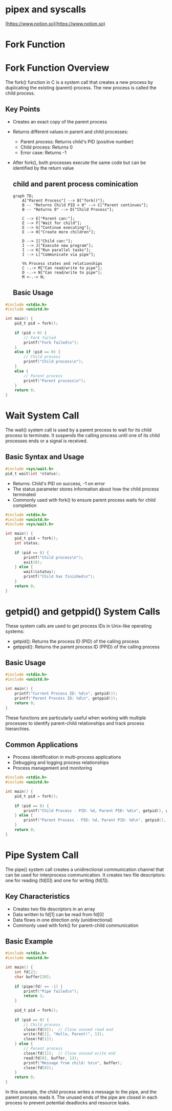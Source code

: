 # pipex and syscalls

[https://www.notion.so](https://www.notion.so)

# Fork Function

# Fork Function Overview

The fork() function in C is a system call that creates a new process by duplicating the existing (parent) process. The new process is called the child process.

## Key Points

- Creates an exact copy of the parent process
- Returns different values in parent and child processes:
    - Parent process: Returns child's PID (positive number)
    - Child process: Returns 0
    - Error case: Returns -1
- After fork(), both processes execute the same code but can be identified by the return value
    
    ## child and parent process cominication
    
    ```mermaid
    graph TD;
        A["Parent Process"] --> B["fork()"];
        B -- "Returns Child PID > 0" --> C["Parent continues"];
        B -- "Returns 0" --> D["Child Process"];
        
        C --> E["Parent can:"];
        E --> F["Wait for child"];
        E --> G["Continue executing"];
        E --> H["Create more children"];
        
        D --> I["Child can:"];
        I --> J["Execute new program"];
        I --> K["Run parallel tasks"];
        I --> L["Communicate via pipe"];
    
        %% Process states and relationships
        C -.-> M["Can read/write to pipe"];
        D -.-> N["Can read/write to pipe"];
        M <-.-> N;
    ```
    
    ## Basic Usage
    

```c
#include <stdio.h>
#include <unistd.h>

int main() {
    pid_t pid = fork();
    
    if (pid < 0) {
        // Fork failed
        printf("Fork failed\n");
    }
    else if (pid == 0) {
        // Child process
        printf("Child process\n");
    }
    else {
        // Parent process
        printf("Parent process\n");
    }
    return 0;
}
```

# Wait System Call

The wait() system call is used by a parent process to wait for its child process to terminate. It suspends the calling process until one of its child processes ends or a signal is received.

## Basic Syntax and Usage

```c
#include <sys/wait.h>
pid_t wait(int *status);
```

- Returns: Child's PID on success, -1 on error
- The status parameter stores information about how the child process terminated
- Commonly used with fork() to ensure parent process waits for child completion

```c
#include <stdio.h>
#include <unistd.h>
#include <sys/wait.h>

int main() {
    pid_t pid = fork();
    int status;
    
    if (pid == 0) {
        printf("Child process\n");
        exit(0);
    } else {
        wait(&status);
        printf("Child has finished\n");
    }
    return 0;
}
```

# getpid() and getppid() System Calls

These system calls are used to get process IDs in Unix-like operating systems:

- getpid(): Returns the process ID (PID) of the calling process
- getppid(): Returns the parent process ID (PPID) of the calling process

## Basic Usage

```c
#include <stdio.h>
#include <unistd.h>

int main() {
    printf("Current Process ID: %d\n", getpid());
    printf("Parent Process ID: %d\n", getppid());
    return 0;
}
```

These functions are particularly useful when working with multiple processes to identify parent-child relationships and track process hierarchies.

## Common Applications

- Process identification in multi-process applications
- Debugging and logging process relationships
- Process management and monitoring

```c
#include <stdio.h>
#include <unistd.h>

int main() {
    pid_t pid = fork();
    
    if (pid == 0) {
        printf("Child Process - PID: %d, Parent PID: %d\n", getpid(), getppid());
    } else {
        printf("Parent Process - PID: %d, Parent PID: %d\n", getpid(), getppid());
    }
    return 0;
}
```

# Pipe System Call

The pipe() system call creates a unidirectional communication channel that can be used for interprocess communication. It creates two file descriptors: one for reading (fd[0]) and one for writing (fd[1]).

## Key Characteristics

- Creates two file descriptors in an array
- Data written to fd[1] can be read from fd[0]
- Data flows in one direction only (unidirectional)
- Commonly used with fork() for parent-child communication

## Basic Example

```c
#include <stdio.h>
#include <unistd.h>

int main() {
    int fd[2];
    char buffer[20];
    
    if (pipe(fd) == -1) {
        printf("Pipe failed\n");
        return 1;
    }
    
    pid_t pid = fork();
    
    if (pid == 0) {
        // Child process
        close(fd[0]);  // Close unused read end
        write(fd[1], "Hello, Parent!", 13);
        close(fd[1]);
    } else {
        // Parent process
        close(fd[1]);  // Close unused write end
        read(fd[0], buffer, 13);
        printf("Message from child: %s\n", buffer);
        close(fd[0]);
    }
    return 0;
}
```

In this example, the child process writes a message to the pipe, and the parent process reads it. The unused ends of the pipe are closed in each process to prevent potential deadlocks and resource leaks.